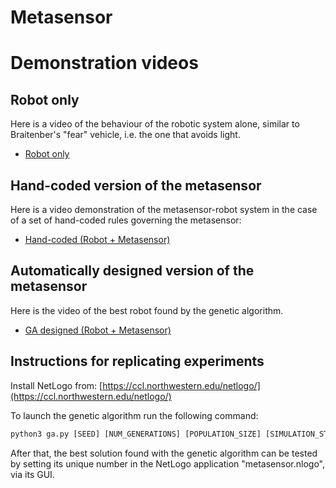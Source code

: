 # Metasensor


# Demonstration videos

## Robot only

Here is a video of the behaviour of the robotic system alone, similar to Braitenber's "fear" vehicle, i.e. the one that avoids light.

- [Robot only](videos/robot-only.mp4)

## Hand-coded version of the metasensor

Here is a video demonstration of the metasensor-robot system in the case of a set of hand-coded rules governing the metasensor:

- [Hand-coded (Robot + Metasensor)](videos/hand-coded-metasensor.mp4)


## Automatically designed version of the metasensor

Here is the video of the best robot found by the genetic algorithm.

- [GA designed (Robot + Metasensor)](videos/ga-optmised-metasensor.mp4)


## Instructions for replicating experiments

Install NetLogo from: [https://ccl.northwestern.edu/netlogo/](https://ccl.northwestern.edu/netlogo/)

To launch the genetic algorithm run the following command:
```python
python3 ga.py [SEED] [NUM_GENERATIONS] [POPULATION_SIZE] [SIMULATION_STEPS]
```
After that, the best solution found with the genetic algorithm can be tested by setting its unique number in the NetLogo application "metasensor.nlogo", via its GUI.
